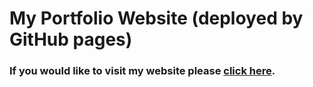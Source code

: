 # My Portfolio Website (deployed by GitHub pages)

### If you would like to visit my website please [click here](https://tohurr.github.io/).

